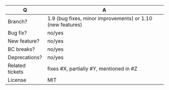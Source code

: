 | Q               | A
| --------------- | -----
| Branch?         | 1.9 (bug fixes, minor improvements) or 1.10 (new features)
| Bug fix?        | no/yes
| New feature?    | no/yes
| BC breaks?      | no/yes
| Deprecations?   | no/yes <!-- don't forget to update the UPGRADE.md file -->
| Related tickets | fixes #X, partially #Y, mentioned in #Z
| License         | MIT
